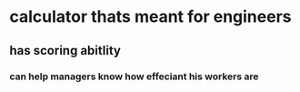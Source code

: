 # calculator thats meant for engineers

## has scoring abitlity

### can help managers know how effeciant his workers are